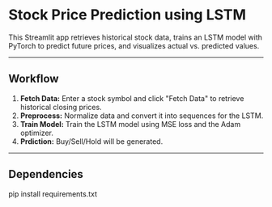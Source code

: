 # Stock Price Prediction using LSTM

This Streamlit app retrieves historical stock data, trains an LSTM model with PyTorch to predict future prices, and visualizes actual vs. predicted values.

---

## Workflow

1. **Fetch Data:** Enter a stock symbol and click "Fetch Data" to retrieve historical closing prices.
2. **Preprocess:** Normalize data and convert it into sequences for the LSTM.
3. **Train Model:** Train the LSTM model using MSE loss and the Adam optimizer.
4. **Prdiction:** Buy/Sell/Hold will be generated.
---

## Dependencies
pip install requirements.txt